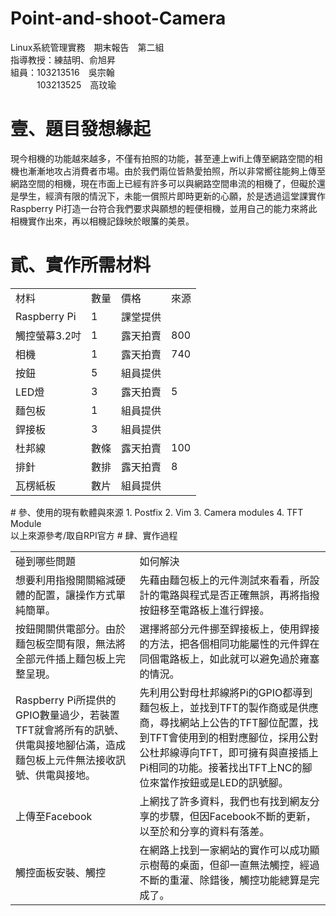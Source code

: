# Point-and-shoot-Camera
Linux系統管理實務　期末報告　第二組  <br/>
指導教授：練喆明、俞旭昇  <br/>
組員：103213516　吳宗翰  <br/>
　　　103213525　高玟瑜
# 壹、題目發想緣起
現今相機的功能越來越多，不僅有拍照的功能，甚至連上wifi上傳至網路空間的相機也漸漸地攻占消費者市場。由於我們兩位皆熱愛拍照，所以非常嚮往能夠上傳至網路空間的相機，現在市面上已經有許多可以與網路空間串流的相機了，但礙於還是學生，經濟有限的情況下，未能一償照片即時更新的心願，於是透過這堂課實作Raspberry Pi打造一台符合我們要求與願想的輕便相機，並用自己的能力來將此相機實作出來，再以相機記錄映於眼簾的美景。
# 貳、實作所需材料
<table>
  <tr>
		<td>材料</td>
		<td>數量</td>
		<td>價格</td>
		<td>來源</td>
	</tr>
	<tr>
		<td>Raspberry Pi</td>
		<td>1</td>
		<td>課堂提供</td>
		<td>   </td>
	</tr>
	<tr>
		<td>觸控螢幕3.2吋</td>
		<td>1</td>
		<td>露天拍賣</td>
		<td>800</td>
	</tr>
	<tr>
		<td>相機</td>
		<td>1</td>
		<td>露天拍賣</td>
		<td>740</td>
	</tr>
	<tr>
		<td>按鈕</td>
		<td>5</td>
		<td>組員提供</td>
		<td>   </td>
	</tr>
	<tr>
		<td>LED燈</td>
		<td>3</td>
		<td>露天拍賣</td>
		<td>5</td>
	</tr>
	<tr>
		<td>麵包板</td>
		<td>1</td>
		<td>組員提供</td>
		<td>   </td>
	</tr>
	<tr>
		<td>銲接板</td>
		<td>3</td>
		<td>組員提供</td>
		<td>   </td>
	</tr>
	<tr>
		<td>杜邦線</td>
		<td>數條</td>
		<td>露天拍賣</td>
		<td>100</td>
	</tr>
	<tr>
		<td>排針</td>
		<td>數排</td>
		<td>露天拍賣</td>
		<td>8</td>
	</tr>
	<tr>
		<td>瓦楞紙板</td>
		<td>數片</td>
		<td>組員提供</td>
		<td>   </td>
	</tr>
</table>
# 參、使用的現有軟體與來源
1. Postfix
2. Vim
3. Camera modules
4. TFT Module  <br/>
以上來源參考/取自RPI官方
# 肆、實作過程
<table>
  <tr>
		<td>碰到哪些問題</td>
		<td>如何解決</td>
	</tr>
	<tr>
		<td>想要利用指撥開關縮減硬體的配置，讓操作方式單純簡單。</td>
		<td>先藉由麵包板上的元件測試來看看，所設計的電路與程式是否正確無誤，再將指撥按鈕移至電路板上進行銲接。</td>
	</tr>
	<tr>
		<td>按鈕開關供電部分。由於麵包板空間有限，無法將全部元件插上麵包板上完整呈現。</td>
		<td>選擇將部分元件挪至銲接板上，使用銲接的方法，把各個相同功能屬性的元件銲在同個電路板上，如此就可以避免過於雍塞的情況。</td>
	</tr>
	<tr>
		<td>Raspberry Pi所提供的GPIO數量過少，若裝置TFT就會將所有的訊號、供電與接地腳佔滿，造成麵包板上元件無法接收訊號、供電與接地。</td>
		<td>先利用公對母杜邦線將Pi的GPIO都導到麵包板上，並找到TFT的製作商或是供應商，尋找網站上公告的TFT腳位配置，找到TFT會使用到的相對應腳位，採用公對公杜邦線導向TFT，即可擁有與直接插上Pi相同的功能。接著找出TFT上NC的腳位來當作按鈕或是LED的訊號腳。</td>
	</tr>
	<tr>
		<td>上傳至Facebook</td>
		<td>上網找了許多資料，我們也有找到網友分享的步驟，但因Facebook不斷的更新，以至於和分享的資料有落差。</td>
	</tr>
	<tr>
		<td>觸控面板安裝、觸控</td>
		<td>在網路上找到一家網站的實作可以成功顯示樹莓的桌面，但卻一直無法觸控，經過不斷的重灌、除錯後，觸控功能總算是完成了。</td>
	</tr>
</table>
















